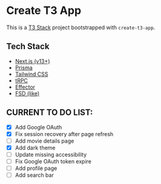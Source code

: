 # Create T3 App

This is a [T3 Stack](https://create.t3.gg/) project bootstrapped with `create-t3-app`.

## Tech Stack

- [Next.js (v13+)](https://nextjs.org)
- [Prisma](https://prisma.io)
- [Tailwind CSS](https://tailwindcss.com)
- [tRPC](https://trpc.io)
- [Effector](https://effector.dev/)
- [FSD (like)](https://feature-sliced.design/)

## CURRENT TO DO LIST:

- [x] Add Google OAuth
- [x] Fix session recovery after page refresh
- [ ] Add movie details page
- [x] Add dark theme
- [ ] Update missing accessibility
- [ ] Fix Google OAuth token expire
- [ ] Add profile page
- [ ] Add search bar

